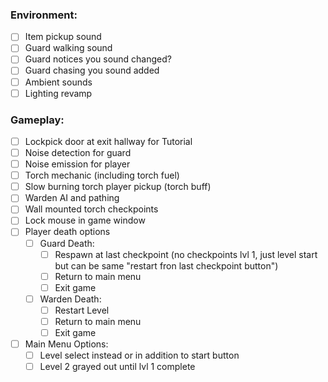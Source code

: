### Environment:
- [ ] Item pickup sound
- [ ] Guard walking sound
- [ ] Guard notices you sound changed?
- [ ] Guard chasing you sound added
- [ ] Ambient sounds
- [ ] Lighting revamp

### Gameplay:
- [ ] Lockpick door at exit hallway for Tutorial
- [ ] Noise detection for guard
- [ ] Noise emission for player
- [ ] Torch mechanic (including torch fuel)
- [ ] Slow burning torch player pickup (torch buff)
- [ ] Warden AI and pathing
- [ ] Wall mounted torch checkpoints
- [ ] Lock mouse in game window
- [ ] Player death options
	- [ ] Guard Death:
		- [ ] Respawn at last checkpoint (no checkpoints lvl 1, just level start but can be same "restart fron last checkpoint button")
		- [ ] Return to main menu
		- [ ] Exit game
	- [ ] Warden Death:
		- [ ] Restart Level
		- [ ] Return to main menu
		- [ ] Exit game
- [ ] Main Menu Options:
	- [ ] Level select instead or in addition to start button
	- [ ] Level 2 grayed out until lvl 1 complete
